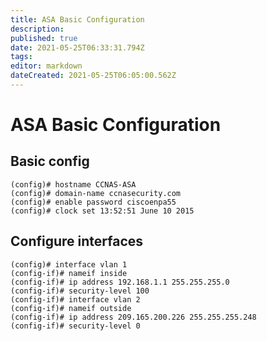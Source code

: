 ```yaml
---
title: ASA Basic Configuration
description: 
published: true
date: 2021-05-25T06:33:31.794Z
tags: 
editor: markdown
dateCreated: 2021-05-25T06:05:00.562Z
---
```


# ASA Basic Configuration
## Basic config

```
(config)# hostname CCNAS-ASA
(config)# domain-name ccnasecurity.com
(config)# enable password ciscoenpa55
(config)# clock set 13:52:51 June 10 2015
```

## Configure interfaces

```
(config)# interface vlan 1
(config-if)# nameif inside
(config-if)# ip address 192.168.1.1 255.255.255.0
(config-if)# security-level 100
(config-if)# interface vlan 2
(config-if)# nameif outside
(config-if)# ip address 209.165.200.226 255.255.255.248
(config-if)# security-level 0
```